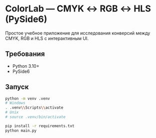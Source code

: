 # ColorLab — CMYK ↔ RGB ↔ HLS (PySide6)

Простое учебное приложение для исследования конверсий между CMYK, RGB и HLS с интерактивным UI.

## Требования
- Python 3.10+
- PySide6

## Запуск
```bash
python -m venv .venv
# Windows
. .venv\\Scripts\\activate
# Unix
# source .venv/bin/activate

pip install -r requirements.txt
python main.py
